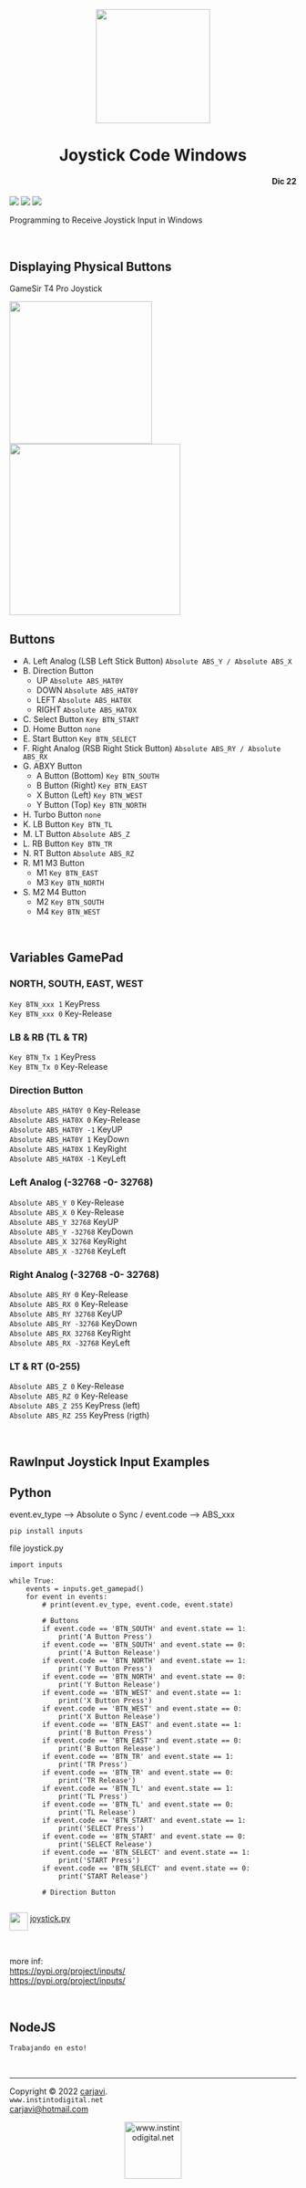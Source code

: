 <p align="center"><img src="https://raw.githubusercontent.com/carjavi/joystick-code-windows/master/img/joystick.png" height="200" alt=" " /></p>
<h1 align="center">Joystick Code Windows</h1> 
<h4 align="right">Dic 22</h4>

<img src="https://img.shields.io/badge/OS-Windows%2011-blue">
<img src="https://img.shields.io/badge/Node%20-V18.7.0-green">
<img src="https://img.shields.io/badge/Python%20-V3.9.2-orange">

<br>


Programming to Receive Joystick Input in Windows

<br>

## Displaying Physical Buttons
GameSir T4 Pro Joystick

<img src="https://raw.githubusercontent.com/carjavi/joystick-code-windows/master/img/GameSir-T4-Pro.png" height="250" alt="">
<img src="https://raw.githubusercontent.com/carjavi/joystick-code-windows/master/img/GameSir-T4-Pro2.png" height="300" alt="">

<br>

## Buttons
* A. Left Analog (LSB Left Stick Button) ```Absolute ABS_Y / Absolute ABS_X```
* B. Direction Button
  * UP ```Absolute ABS_HAT0Y```
  * DOWN ```Absolute ABS_HAT0Y```
  * LEFT ```Absolute ABS_HAT0X```
  * RIGHT ```Absolute ABS_HAT0X```
* C. Select Button ```Key BTN_START```
* D. Home Button ```none```
* E. Start Button ```Key BTN_SELECT```
* F. Right Analog (RSB Right Stick Button) ```Absolute ABS_RY / Absolute ABS_RX```
* G. ABXY Button
  *  A Button (Bottom) ```Key BTN_SOUTH```
  *  B Button (Right) ```Key BTN_EAST```
  *  X Button (Left) ```Key BTN_WEST```
  *  Y Button (Top) ```Key BTN_NORTH```
* H. Turbo Button ```none```
* K. LB Button ```Key BTN_TL```
* M. LT Button  ```Absolute ABS_Z``` 
* L. RB Button  ```Key BTN_TR```
* N. RT Button ```Absolute ABS_RZ```
* R. M1 M3 Button
  * M1 ```Key BTN_EAST```
  * M3 ```Key BTN_NORTH```
* S. M2 M4 Button
  * M2 ```Key BTN_SOUTH```
  * M4 ```Key BTN_WEST```

<br>

## Variables GamePad
### NORTH, SOUTH, EAST, WEST
```Key BTN_xxx 1``` KeyPress <br>
```Key BTN_xxx 0``` Key-Release
### LB & RB (TL & TR)
```Key BTN_Tx 1``` KeyPress<br>
```Key BTN_Tx 0``` Key-Release
### Direction Button
```Absolute ABS_HAT0Y 0``` Key-Release<br>
```Absolute ABS_HAT0X 0``` Key-Release<br>
```Absolute ABS_HAT0Y -1``` KeyUP<br>
```Absolute ABS_HAT0Y 1``` KeyDown<br>
```Absolute ABS_HAT0X 1``` KeyRight<br>
```Absolute ABS_HAT0X -1``` KeyLeft
### Left Analog (-32768 -0- 32768)
```Absolute ABS_Y 0``` Key-Release<br>
```Absolute ABS_X 0``` Key-Release<br>
```Absolute ABS_Y 32768``` KeyUP<br>
```Absolute ABS_Y -32768``` KeyDown<br>
```Absolute ABS_X 32768``` KeyRight<br>
```Absolute ABS_X -32768``` KeyLeft
### Right Analog (-32768 -0- 32768)
```Absolute ABS_RY 0``` Key-Release<br>
```Absolute ABS_RX 0``` Key-Release<br>
```Absolute ABS_RY 32768``` KeyUP<br>
```Absolute ABS_RY -32768``` KeyDown<br>
```Absolute ABS_RX 32768``` KeyRight<br>
```Absolute ABS_RX -32768``` KeyLeft
###  LT & RT (0-255)
```Absolute ABS_Z 0``` Key-Release<br>
```Absolute ABS_RZ 0``` Key-Release<br>
```Absolute ABS_Z 255``` KeyPress (left)<br>
```Absolute ABS_RZ 255``` KeyPress (rigth)<br>
 
<br>

## RawInput Joystick Input Examples
## Python
event.ev_type --> Absolute o Sync / event.code --> ABS_xxx
```
pip install inputs
```
file joystick.py 
```
import inputs

while True:
    events = inputs.get_gamepad()
    for event in events:
        # print(event.ev_type, event.code, event.state)

        # Buttons
        if event.code == 'BTN_SOUTH' and event.state == 1:
            print('A Button Press')
        if event.code == 'BTN_SOUTH' and event.state == 0:
            print('A Button Release')
        if event.code == 'BTN_NORTH' and event.state == 1:
            print('Y Button Press')
        if event.code == 'BTN_NORTH' and event.state == 0:
            print('Y Button Release')
        if event.code == 'BTN_WEST' and event.state == 1:
            print('X Button Press')
        if event.code == 'BTN_WEST' and event.state == 0:
            print('X Button Release')
        if event.code == 'BTN_EAST' and event.state == 1:
            print('B Button Press')
        if event.code == 'BTN_EAST' and event.state == 0:
            print('B Button Release')
        if event.code == 'BTN_TR' and event.state == 1:
            print('TR Press')
        if event.code == 'BTN_TR' and event.state == 0:
            print('TR Release')
        if event.code == 'BTN_TL' and event.state == 1:
            print('TL Press')
        if event.code == 'BTN_TL' and event.state == 0:
            print('TL Release')
        if event.code == 'BTN_START' and event.state == 1:
            print('SELECT Press')
        if event.code == 'BTN_START' and event.state == 0:
            print('SELECT Release')
        if event.code == 'BTN_SELECT' and event.state == 1:
            print('START Press')
        if event.code == 'BTN_SELECT' and event.state == 0:
            print('START Release')

        # Direction Button
   
```
<img  align="middle" width="32" height="32" src="https://raw.githubusercontent.com/carjavi/markdown-guide/master/img/python.svg"> [joystick.py](https://url.com)


<br>

more inf: <br>
https://pypi.org/project/inputs/ <br>
https://pypi.org/project/inputs/

<br>

## NodeJS 
```
Trabajando en esto!
```


<br>

---
Copyright &copy; 2022 [carjavi](https://github.com/carjavi). <br>
```www.instintodigital.net``` <br>
carjavi@hotmail.com <br>
<p align="center">
    <a href="https://instintodigital.net/" target="_blank"><img src="https://raw.githubusercontent.com/carjavi/joystick-code-windows/master/img/developer.png" height="100" alt="www.instintodigital.net"></a>
</p>